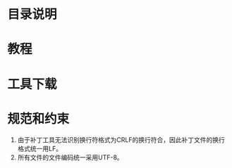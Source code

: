 # 目录说明

# 教程

# 工具下载

# 规范和约束

1. 由于补丁工具无法识别换行符格式为CRLF的换行符合，因此补丁文件的换行格式统一用LF。
2. 所有文件的文件编码统一采用UTF-8。